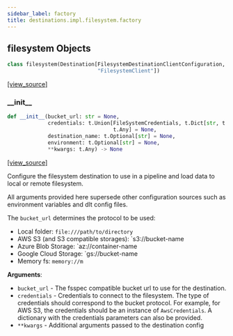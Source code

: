 ```yaml
---
sidebar_label: factory
title: destinations.impl.filesystem.factory
---
```


## filesystem Objects

```python
class filesystem(Destination[FilesystemDestinationClientConfiguration,
                             "FilesystemClient"])
```

[[view_source]](https://github.com/dlt-hub/dlt/blob/3739c9ac839aafef713f6d5ebbc6a81b2a39a1b0/dlt/destinations/impl/filesystem/factory.py#L12)

### \_\_init\_\_

```python
def __init__(bucket_url: str = None,
             credentials: t.Union[FileSystemCredentials, t.Dict[str, t.Any],
                                  t.Any] = None,
             destination_name: t.Optional[str] = None,
             environment: t.Optional[str] = None,
             **kwargs: t.Any) -> None
```

[[view_source]](https://github.com/dlt-hub/dlt/blob/3739c9ac839aafef713f6d5ebbc6a81b2a39a1b0/dlt/destinations/impl/filesystem/factory.py#L24)

Configure the filesystem destination to use in a pipeline and load data to local or remote filesystem.

All arguments provided here supersede other configuration sources such as environment variables and dlt config files.

The `bucket_url` determines the protocol to be used:

- Local folder: `file:///path/to/directory`
- AWS S3 (and S3 compatible storages): `s3://bucket-name
- Azure Blob Storage: `az://container-name
- Google Cloud Storage: `gs://bucket-name
- Memory fs: `memory://m`

**Arguments**:

- `bucket_url` - The fsspec compatible bucket url to use for the destination.
- `credentials` - Credentials to connect to the filesystem. The type of credentials should correspond to
  the bucket protocol. For example, for AWS S3, the credentials should be an instance of `AwsCredentials`.
  A dictionary with the credentials parameters can also be provided.
- `**kwargs` - Additional arguments passed to the destination config

